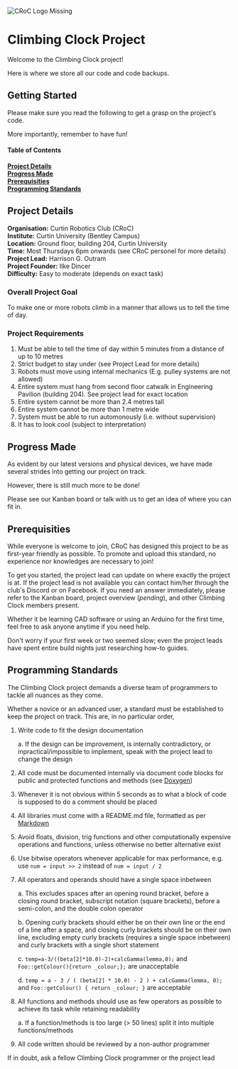 ![*CRoC Logo Missing*](https://github.com/curtinrobotics/ClimbingClock/blob/doc_update/CRoC_docs/CRoC_Logo_with_Text_Medium_Quality.png "CRoC Logo")

# Climbing Clock Project

Welcome to the Climbing Clock project!

Here is where we store all our code and code backups.

## Getting Started

Please make sure you read the following to get a grasp on the project's code.

More importantly, remember to have fun!

#### Table of Contents

**[Project Details](#project-details)**<br>
**[Progress Made](#progress-made)**<br>
**[Prerequisities](#prerequisities)**<br>
**[Programming Standards](#programming-standards)**<br>


## Project Details

**Organisation:** Curtin Robotics Club (CRoC)<br>
**Institute:** Curtin University (Bentley Campus)<br>
**Location:** Ground floor, building  204, Curtin University<br>
**Time:** Most Thursdays 6pm onwards (see CRoC personel for more details)<br>
**Project Lead:** Harrison G. Outram<br>
**Project Founder:** Ilke Dincer<br>
**Difficulty:** Easy to moderate (depends on exact task)

### Overall Project Goal

To make one or more robots climb in a manner that allows us to tell the time of day.

### Project Requirements

1. Must be able to tell the time of day within 5 minutes from a distance of up to 10 metres
2. Strict budget to stay under (see Project Lead for more details)
3. Robots must move using internal mechanics (E.g. pulley systems are not allowed)
4. Entire system must hang from second floor catwalk in Engineering Pavilion (building 204). See project lead for exact location
5. Entire system cannot be more than 2.4 metres tall
6. Entire system cannot be more than 1 metre wide
7. System must be able to run automonously (i.e. without supervision)
8. It has to look cool (subject to interpretation)

## Progress Made

As evident by our latest versions and physical devices, we have made several strides into getting our project on track.

However, there is still much more to be done!

Please see our Kanban board or talk with us to get an idea of where you can fit in.

## Prerequisities

While everyone is welcome to join, CRoC has designed this project to be as first-year friendly as possible.
To promote and upload this standard, no experience nor knowledges are necessary to join!

To get you started, the project lead can update on where exactly the project is at. If the project lead is not available you can contact him/her through the club's Discord or on Facebook. If you need an answer immediately, please refer to the Kanban board, project overview (*pending*), and other Climbing Clock members present.

Whether it be learning CAD software or using an Arduino for the first time, feel free to ask anyone anytime if you need help.

Don't worry if your first week or two seemed slow; even the project leads have spent entire build nights just researching how-to guides.

## Programming Standards

The Climbing Clock project demands a diverse team of programmers to tackle all nuances as they come.

Whether a novice or an advanced user, a standard must be established to keep the project on track. This are, in no particular order,

1. Write code to fit the design documentation

   a. If the design can be improvement, is internally contradictory, or inpractical/impossible to implement, speak with the project lead to change the design

2. All code must be documented internally via document code blocks for public and protected functions and methods (see [Doxygen](http://doxygen.nl/))
3. Whenever it is not obvious within 5 seconds as to what a block of code is supposed to do a comment should be placed
4. All libraries must come with a README.md file, formatted as per [Markdown](https://github.com/adam-p/markdown-here/wiki/Markdown-Cheatsheet#code "Markdown Cheat Sheet")
5. Avoid floats, division, trig functions and other computationally expensive operations and functions, unless otherwise no better alternative exist
6. Use bitwise operators whenever applicable for max performance, e.g. use `num = input >> 2` instead of `num = input / 2`
7. All operators and operands should have a single space inbetween

   a. This excludes spaces after an opening round bracket, before a closing round bracket, subscript notation (square brackets), before a semi-colon, and the double colon operator
   
   b. Opening curly brackets should either be on their own line or the end of a line after a space, and closing curly brackets should be on their own line, excluding empty curly brackets (requires a single space inbetween) and curly brackets with a single short statement
   
   c. `temp=a-3/((beta[2]*10.0)-2)+calcGamma(lemma,0);` and `Foo::getColour(){return _colour;};` are unacceptable
   
   d. `temp = a - 3 / ( (beta[2] * 10.0) - 2 ) + calcGamma(lemma, 0);` and `Foo::getColour() { return _colour; }` are acceptable

8. All functions and methods should use as few operators as possible to achieve its task while retaining readability

   a. If a function/methods is too large (> 50 lines) split it into multiple functions/methods

9. All code written should be reviewed by a non-author programmer

If in doubt, ask a fellow Climbing Clock programmer or the project lead
